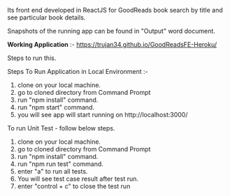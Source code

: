 Its front end developed in ReactJS for GoodReads book search by title and see particular book details.

Snapshots of the running app can be found in "Output" word document. 

<b>Working Application</b>  :-  https://trujan34.github.io/GoodReadsFE-Heroku/

Steps to run this.

Steps To Run Application in Local Environment :- 

1. clone on your local machine.
2. go to cloned directory from Command Prompt
3. run "npm install" command.
4. run "npm start" command.
5. you will see app will start running on http://localhost:3000/


To run Unit Test - follow below steps.
1. clone on your local machine.
2. go to cloned directory from Command Prompt
3. run "npm install" command.
4. run "npm run test" command.
5. enter "a" to run all tests.
6. You will see test case result after test run.
7. enter "control + c" to close the test run
